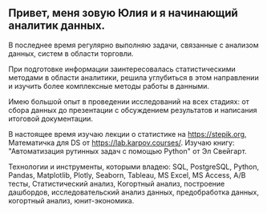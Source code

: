 ## Привет, меня зовую Юлия и я начинающий аналитик данных.

<!--
**JuliaNovikova1/JuliaNovikova1** is a ✨ _special_ ✨ repository because its `README.md` (this file) appears on your GitHub profile.
-->
В последнее время регулярно выполняю задачи, связанные с анализом данных, систем в области торговли.

При подготовке информации заинтересовалась статистическими методами в области аналитики, решила углубиться в этом направлении и изучить более комплексные методы работы в данными.

Имею большой опыт в проведении исследований на всех стадиях: от сбора данных до презентации с обсуждением результатов и написания итоговой документации.

В настоящее время изучаю лекции о статистике на https://stepik.org, Математичка для DS от https://lab.karpov.courses/. Изучаю книгу: "Автоматизация рутинных задач с помощью Python" от Эл Свейгарт.

Технологии и инструменты, которыми владею: SQL, PostgreSQL, Python, Pandas, Matplotlib, Plotly, Seaborn, Tableau, MS Excel, MS Access, А/В тесты, Статистический анализ, Когортный анализ, 
построение дашбордов, исследовательский анализ данных, предобработка данных, когортный анализ, юнит-экономика.
